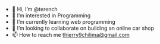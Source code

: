 - 👋 Hi, I’m @terench
- 👀 I’m interested in Programming
- 🌱 I’m currently learning web programming
- 💞️ I’m looking to collaborate on building an online car shop
- 📫 How to reach me thierry9chilima@gmail.com

<!---
terench/terench is a ✨ special ✨ repository because its `README.md` (this file) appears on your GitHub profile.
You can click the Preview link to take a look at your changes.
--->
